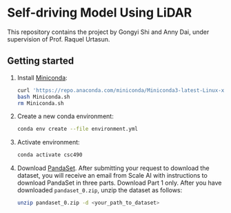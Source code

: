 # Self-driving Model Using LiDAR 

This repository contains the project by Gongyi Shi and Anny Dai, under supervision of 
Prof. Raquel Urtasun.

## Getting started

1. Install [Miniconda](https://docs.conda.io/en/latest/miniconda.html):

   ```bash
   curl 'https://repo.anaconda.com/miniconda/Miniconda3-latest-Linux-x86_64.sh' > Miniconda.sh
   bash Miniconda.sh
   rm Miniconda.sh
   ```
   
2. Create a new conda environment:

   ```bash
   conda env create --file environment.yml
   ```

3. Activate environment:

   ```bash
   conda activate csc490
   ```

4. Download [PandaSet](https://scale.com/resources/download/pandaset).
   After submitting your request to download the dataset, you will receive an
   email from Scale AI with instructions to download PandaSet in three parts.
   Download Part 1 only. After you have downloaded `pandaset_0.zip`,
   unzip the dataset as follows:

   ```bash
   unzip pandaset_0.zip -d <your_path_to_dataset>
   ```
